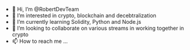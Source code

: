 - 👋 Hi, I’m @RobertDevTeam
- 👀 I’m interested in crypto, blockchain and decebtralization
- 🌱 I’m currently learning Solidity, Python and Node.js
- 💞️ I’m looking to collaborate on various streams in working together in crypto
- 📫 How to reach me ...

<!---
RobertDevTeam/RobertDevTeam is a ✨ special ✨ repository because its `README.md` (this file) appears on your GitHub profile.
You can click the Preview link to take a look at your changes.
--->
